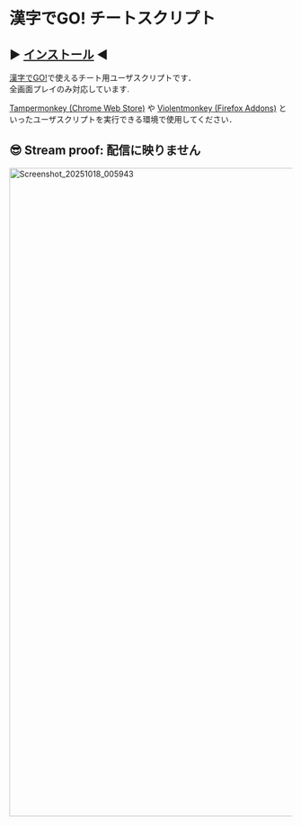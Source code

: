 # 漢字でGO! チートスクリプト

## ▶ [インストール](https://raw.githubusercontent.com/HidegonSan/KanzideGoCheat/refs/heads/main/kanzidego_cheat.user.js) ◀  

[漢字でGO!](https://plicy.net/GamePlay/155561)で使えるチート用ユーザスクリプトです．  
全画面プレイのみ対応しています.

[Tampermonkey (Chrome Web Store)](https://chromewebstore.google.com/detail/tampermonkey/dhdgffkkebhmkfjojejmpbldmpobfkfo) や [Violentmonkey (Firefox Addons)](https://addons.mozilla.org/en-US/firefox/addon/violentmonkey/) といったユーザスクリプトを実行できる環境で使用してください．  

## **😎 Stream proof: 配信に映りません**

<img width="1815" height="1153" alt="Screenshot_20251018_005943" src="https://github.com/user-attachments/assets/34643fb5-7674-4b1c-a81b-e8550d2dfaad" />

